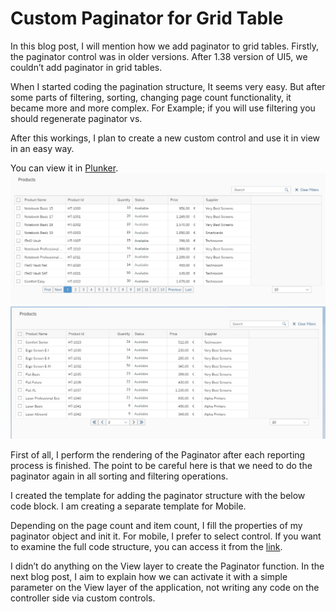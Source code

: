 # Custom Paginator for Grid Table

In this blog post, I will mention how we add paginator to grid tables. Firstly, the paginator control was in older versions. After 1.38 version of UI5, we couldn’t add paginator in grid tables.

When I started coding the pagination structure, It seems very easy. But after some parts of filtering, sorting, changing page count functionality, it became more and more complex. For Example; if you will use filtering you should regenerate paginator vs.

After this workings, I plan to create a new custom control and use it in view in an easy way.

You can view it in [Plunker](http://embed.plnkr.co/9Jlh6N/).
![Custom Paginator](../images/custom-paginator-1.png)
![Custom Paginator](../images/custom-paginator-2.png)

First of all, I perform the rendering of the Paginator after each reporting process is finished. The point to be careful here is that we need to do the paginator again in all sorting and filtering operations.

I created the template for adding the paginator structure with the below code block. I am creating a separate template for Mobile.

Depending on the page count and item count, I fill the properties of my paginator object and init it. For mobile, I prefer to select control. If you want to examine the full code structure, you can access it from the [link](https://github.com/Yunustuzun/Paginator-in-Table-UI5).

I didn’t do anything on the View layer to create the Paginator function. In the next blog post, I aim to explain how we can activate it with a simple parameter on the View layer of the application, not writing any code on the controller side via custom controls.